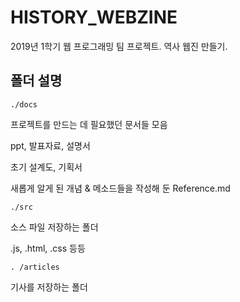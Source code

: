 # HISTORY_WEBZINE

2019년 1학기 웹 프로그래밍 팀 프로젝트. 역사 웹진 만들기. 


## 폴더 설명

`./docs`

프로젝트를 만드는 데 필요했던 문서들 모음

ppt, 발표자료, 설명서

초기 설계도, 기획서

새롭게 알게 된 개념 & 메소드들을 작성해 둔 Reference.md


`./src`

소스 파일 저장하는 폴더

.js, .html, .css 등등

`. /articles`

기사를 저장하는 폴더
